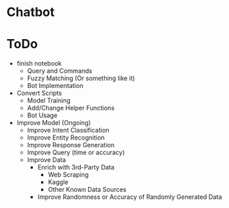 # Chatbot

# ToDo
- finish notebook
  - Query and Commands
  - Fuzzy Matching (Or something like it)
  - Bot Implementation
- Convert Scripts
  - Model Training
  - Add/Change Helper Functions
  - Bot Usage
- Improve Model (Ongoing)
  - Improve Intent Classification
  - Improve Entity Recognition
  - Improve Response Generation
  - Improve Query (time or accuracy)
  - Improve Data
    - Enrich with 3rd-Party Data
      - Web Scraping
      - Kaggle
      - Other Known Data Sources
    - Improve Randomness or Accuracy of Randomly Generated Data
